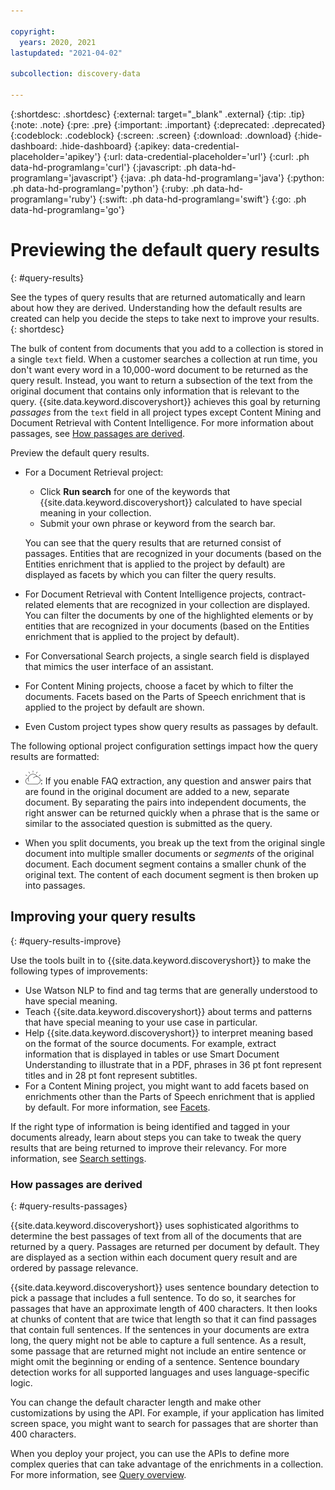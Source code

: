 ```yaml
---

copyright:
  years: 2020, 2021
lastupdated: "2021-04-02"

subcollection: discovery-data

---
```


{:shortdesc: .shortdesc}
{:external: target="_blank" .external}
{:tip: .tip}
{:note: .note}
{:pre: .pre}
{:important: .important}
{:deprecated: .deprecated}
{:codeblock: .codeblock}
{:screen: .screen}
{:download: .download}
{:hide-dashboard: .hide-dashboard}
{:apikey: data-credential-placeholder='apikey'} 
{:url: data-credential-placeholder='url'}
{:curl: .ph data-hd-programlang='curl'}
{:javascript: .ph data-hd-programlang='javascript'}
{:java: .ph data-hd-programlang='java'}
{:python: .ph data-hd-programlang='python'}
{:ruby: .ph data-hd-programlang='ruby'}
{:swift: .ph data-hd-programlang='swift'}
{:go: .ph data-hd-programlang='go'}

# Previewing the default query results
{: #query-results}

See the types of query results that are returned automatically and learn about how they are derived. Understanding how the default results are created can help you decide the steps to take next to improve your results.
{: shortdesc}

The bulk of content from documents that you add to a collection is stored in a single `text` field. When a customer searches a collection at run time, you don't want every word in a 10,000-word document to be returned as the query result. Instead, you want to return a subsection of the text from the original document that contains only information that is relevant to the query. {{site.data.keyword.discoveryshort}} achieves this goal by returning *passages* from the `text` field in all project types except Content Mining and Document Retrieval with Content Intelligence. For more information about passages, see [How passages are derived](#query-results-passages).

Preview the default query results.

- For a Document Retrieval project:

  - Click **Run search** for one of the keywords that {{site.data.keyword.discoveryshort}} calculated to have special meaning in your collection.
  - Submit your own phrase or keyword from the search bar.

  You can see that the query results that are returned consist of passages. Entities that are recognized in your documents (based on the Entities enrichment that is applied to the project by default) are displayed as facets by which you can filter the query results.

- For Document Retrieval with Content Intelligence projects, contract-related elements that are recognized in your collection are displayed. You can filter the documents by one of the highlighted elements or by entities that are recognized in your documents (based on the Entities enrichment that is applied to the project by default).
- For Conversational Search projects, a single search field is displayed that mimics the user interface of an assistant.
- For Content Mining projects, choose a facet by which to filter the documents. Facets based on the Parts of Speech enrichment that is applied to the project by default are shown.
- Even Custom project types show query results as passages by default.

The following optional project configuration settings impact how the query results are formatted:

- ![IBM Cloud only](images/ibm-cloud.png): If you enable FAQ extraction, any question and answer pairs that are found in the original document are added to a new, separate document. By separating the pairs into independent documents, the right answer can be returned quickly when a phrase that is the same or similar to the associated question is submitted as the query.

- When you split documents, you break up the text from the original single document into multiple smaller documents or *segments* of the original document. Each document segment contains a smaller chunk of the original text. The content <!--in the `text` field--> of each document segment is then broken up into passages.

## Improving your query results
{: #query-results-improve}

Use the tools built in to {{site.data.keyword.discoveryshort}} to make the following types of improvements:

- Use Watson NLP to find and tag terms that are generally understood to have special meaning.
- Teach {{site.data.keyword.discoveryshort}} about terms and patterns that have special meaning to your use case in particular.
- Help {{site.data.keyword.discoveryshort}} to interpret meaning based on the format of the source documents. For example, extract information that is displayed in tables or use Smart Document Understanding to illustrate that in a PDF, phrases in 36 pt font represent titles and in 28 pt font represent subtitles.
- For a Content Mining project, you might want to add facets based on enrichments other than the Parts of Speech enrichment that is applied by default. For more information, see [Facets](/docs/discovery-data?topic=discovery-data-facets).

If the right type of information is being identified and tagged in your documents already, learn about steps you can take to tweak the query results that are being returned to improve their relevancy. For more information, see [Search settings](/docs/discovery-data?topic=discovery-data-search-settings).

### How passages are derived
{: #query-results-passages}

{{site.data.keyword.discoveryshort}} uses sophisticated algorithms to determine the best passages of text from all of the documents that are returned by a query. Passages are returned per document by default. They are displayed as a section within each document query result and are ordered by passage relevance.

{{site.data.keyword.discoveryshort}} uses sentence boundary detection to pick a passage that includes a full sentence. To do so, it searches for passages that have an approximate length of 400 characters. It then looks at chunks of content that are twice that length so that it can find passages that contain full sentences. If the sentences in your documents are extra long, the query might not be able to capture a full sentence. As a result, some passage that are returned might not include an entire sentence or might omit the beginning or ending of a sentence. Sentence boundary detection works for all supported languages and uses language-specific logic.

You can change the default character length and make other customizations by using the API. For example, if your application has limited screen space, you might want to search for passages that are shorter than 400 characters. 

When you deploy your project, you can use the APIs to define more complex queries that can take advantage of the enrichments in a collection. For more information, see [Query overview](/docs/discovery-data?topic=discovery-data-query-concepts).

